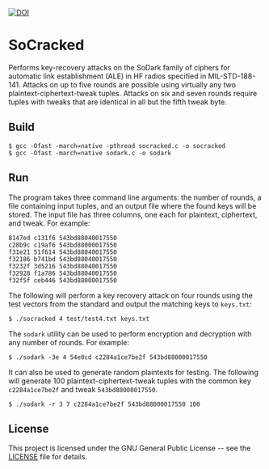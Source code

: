 [![DOI](https://zenodo.org/badge/DOI/10.5281/zenodo.893134.svg)](https://doi.org/10.5281/zenodo.893134)

# SoCracked
Performs key-recovery attacks on the SoDark family of ciphers for automatic
link establishment (ALE) in HF radios specified in MIL-STD-188-141. Attacks on
up to five rounds are possible using virtually any two
plaintext-ciphertext-tweak tuples. Attacks on six and seven rounds require
tuples with tweaks that are identical in all but the fifth tweak byte.

## Build

```console
$ gcc -Ofast -march=native -pthread socracked.c -o socracked
$ gcc -Ofast -march=native sodark.c -o sodark
```

## Run

The program takes three command line arguments: the number of rounds, a file
containing input tuples, and an output file where the found keys will be stored.
The input file has three columns, one each for plaintext, ciphertext, and tweak.
For example:
```
8147ed c131f6 543bd88040017550
c28b9c c19af6 543bd88000017550
f31e21 51f614 543bd88040017550
f32186 b741bd 543bd88040017550
f3232f 3d5216 543bd88040017550
f32928 f1a786 543bd88040017550
f32f5f ceb446 543bd88000017550
```
The following will perform a key recovery attack on four rounds using the test
vectors from the standard and output the matching keys to `keys.txt`:
```console
$ ./socracked 4 test/test4.txt keys.txt
```

The `sodark` utility can be used to perform encryption and decryption with any
number of rounds. For example:
```console
$ ./sodark -3e 4 54e0cd c2284a1ce7be2f 543bd88000017550
```

It can also be used to generate random plaintexts for testing. The following
will generate 100 plaintext-ciphertext-tweak tuples with the common key
`c2284a1ce7be2f` and tweak `543bd88000017550`.

```console
$ ./sodark -r 3 7 c2284a1ce7be2f 543bd88000017550 100
```

## License

This project is licensed under the GNU General Public License -- see the [LICENSE](LICENSE)
file for details.

